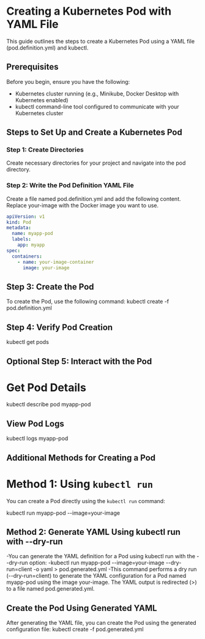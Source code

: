 # Creating a Kubernetes Pod with YAML File

This guide outlines the steps to create a Kubernetes Pod using a YAML file (pod.definition.yml) and kubectl.

## Prerequisites

Before you begin, ensure you have the following:
- Kubernetes cluster running (e.g., Minikube, Docker Desktop with Kubernetes enabled)
- kubectl command-line tool configured to communicate with your Kubernetes cluster

## Steps to Set Up and Create a Kubernetes Pod

### Step 1: Create Directories

Create necessary directories for your project and navigate into the pod directory.

### Step 2: Write the Pod Definition YAML File

Create a file named pod.definition.yml and add the following content. Replace your-image with the Docker image you want to use.


```yaml
apiVersion: v1
kind: Pod
metadata:
  name: myapp-pod
  labels:
    app: myapp
spec:
  containers:
    - name: your-image-container
      image: your-image
```


## Step 3: Create the Pod

To create the Pod, use the following command:
 kubectl create -f pod.definition.yml

## Step 4: Verify Pod Creation
kubectl get pods

## Optional Step 5: Interact with the Pod
# Get Pod Details
kubectl describe pod myapp-pod

## View Pod Logs
kubectl logs myapp-pod

## Additional Methods for Creating a Pod

# Method 1: Using `kubectl run`

You can create a Pod directly using the `kubectl run` command:

kubectl run myapp-pod --image=your-image

## Method 2: Generate YAML Using kubectl run with --dry-run
-You can generate the YAML definition for a Pod using kubectl run with the --dry-run option:
-kubectl run myapp-pod --image=your-image --dry-run=client -o yaml > pod.generated.yml
-This command performs a dry run (--dry-run=client) to generate the YAML configuration for a Pod named myapp-pod using the image your-image. The YAML output is redirected (>) to a file named pod.generated.yml.

## Create the Pod Using Generated YAML
After generating the YAML file, you can create the Pod using the generated configuration file:
kubectl create -f pod.generated.yml



